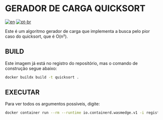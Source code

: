 # GERADOR DE CARGA QUICKSORT

[![en](https://img.shields.io/badge/lang-en-red)](/quicksort/README.md) [![pt-br](https://img.shields.io/badge/lang-pt--br-green)](/quicksort/README.pt-br.md)

Este é um algoritmo gerador de carga que implementa a busca pelo pior caso do quicksort, que é O(n²).

## BUILD

Este imagem já está no registro do repositório, mas o comando de construção segue abaixo:

```bash
docker buildx build -t quicksort .
```

## EXECUTAR

Para ver todos os argumentos possíveis, digite:

```bash
docker container run --rm --runtime io.containerd.wasmedge.v1 -i registry.quant1.com.br/arthur/wasm-wasi-tests:main-quicksort --help
```
